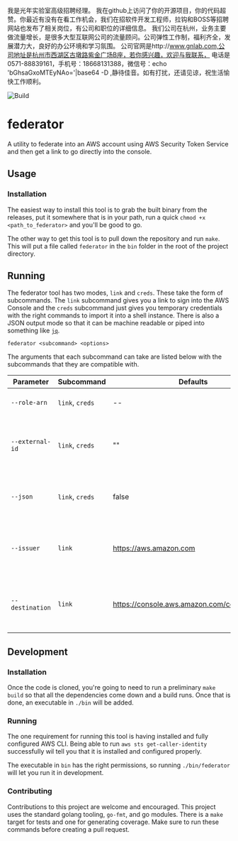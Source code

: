 我是光年实验室高级招聘经理。
我在github上访问了你的开源项目，你的代码超赞。你最近有没有在看工作机会，我们在招软件开发工程师，拉钩和BOSS等招聘网站也发布了相关岗位，有公司和职位的详细信息。
我们公司在杭州，业务主要做流量增长，是很多大型互联网公司的流量顾问。公司弹性工作制，福利齐全，发展潜力大，良好的办公环境和学习氛围。
公司官网是http://www.gnlab.com,公司地址是杭州市西湖区古墩路紫金广场B座，若你感兴趣，欢迎与我联系，
电话是0571-88839161，手机号：18668131388，微信号：echo 'bGhsaGxoMTEyNAo='|base64 -D ,静待佳音。如有打扰，还请见谅，祝生活愉快工作顺利。

![Build](https://github.com/YashdalfTheGray/federator/workflows/Build/badge.svg)

# federator

A utility to federate into an AWS account using AWS Security Token Service and then get a link to go directly into the console.

## Usage

### Installation

The easiest way to install this tool is to grab the built binary from the releases, put it somewhere that is in your path, run a quick `chmod +x <path_to_federator>` and you'll be good to go.

The other way to get this tool is to pull down the repository and run `make`. This will put a file called `federator` in the `bin` folder in the root of the project directory.

## Running

The federator tool has two modes, `link` and `creds`. These take the form of subcommands. The `link` subcommand gives you a link to sign into the AWS Console and the `creds` subcommand just gives you temporary credentials with the right commands to import it into a shell instance. There is also a JSON output mode so that it can be machine readable or piped into something like [`jq`](https://stedolan.github.io/jq/).

```shell
federator <subcommand> <options>
```

The arguments that each subcommand can take are listed below with the subcommands that they are compatible with.

| Parameter       | Subcommand      | Defaults                                    | Description                                                        |
| --------------- | --------------- | ------------------------------------------- | ------------------------------------------------------------------ |
| `--role-arn`    | `link`, `creds` | --                                          | The ARN of the role to assume                                      |
| `--external-id` | `link`, `creds` | ""                                          | The external ID, if necessary, to be provided                      |
| `--json`        | `link`, `creds` | false                                       | Whether to print out the results in JSON or plain text             |
| `--issuer`      | `link`          | https://aws.amazon.com                      | The link where the user will be taken when the session has expired |
| `--destination` | `link`          | https://console.aws.amazon.com/console/home | The link that the user will be redirected to after login           |

## Development

### Installation

Once the code is cloned, you're going to need to run a preliminary `make build` so that all the dependencies come down and a build runs. Once that is done, an executable in `./bin` will be added.

### Running

The one requirement for running this tool is having installed and fully configured AWS CLI. Being able to run `aws sts get-caller-identity` successfully wil tell you that it is installed and configured properly.

The executable in `bin` has the right permissions, so running `./bin/federator` will let you run it in development.

### Contributing

Contributions to this project are welcome and encouraged. This project uses the standard golang tooling, `go-fmt`, and go modules. There is a `make` target for tests and one for generating coverage. Make sure to run these commands before creating a pull request.
